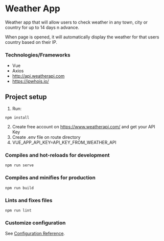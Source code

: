 # Weather App

Weather app that will allow users to check weather in any town, city or country for up to 14 days n advance.

When page is opened, it will automatically display the weather for that users country based on their IP.

### Technologies/Frameworks
- Vue
- Axios
- http://api.weatherapi.com
- https://ipwhois.io/ 

## Project setup
1. Run:
```
npm install
```
2. Create free account on https://www.weatherapi.com/ and get your API Key
3. Create .env file on route directory
3. VUE_APP_API_KEY=API_KEY_FROM_WEATHER_API

### Compiles and hot-reloads for development
```
npm run serve
```

### Compiles and minifies for production
```
npm run build
```

### Lints and fixes files
```
npm run lint
```

### Customize configuration
See [Configuration Reference](https://cli.vuejs.org/config/).
